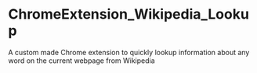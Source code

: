 # ChromeExtension_Wikipedia_Lookup
A custom made Chrome extension to quickly lookup information about any word on the current webpage from Wikipedia

